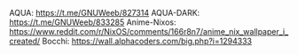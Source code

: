AQUA: https://t.me/GNUWeeb/827314
AQUA-DARK: https://t.me/GNUWeeb/833285
Anime-Nixos: https://www.reddit.com/r/NixOS/comments/166r8n7/anime_nix_wallpaper_i_created/
Bocchi: https://wall.alphacoders.com/big.php?i=1294333
